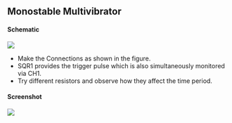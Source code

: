 Monostable Multivibrator
---

#### Schematic

![](https://github.com/fossasia/pslab-experiments/blob/master/images/schematics/monostable-multivibrator.svg)

* Make the Connections as shown in the figure.
* SQR1 provides the trigger pulse which is also simultaneously monitored via CH1.
* Try different resistors and observe how they affect the time period.

#### Screenshot

![](https://github.com/fossasia/pslab-experiments/blob/master/images/screenshots/monostable_transistor.png)

